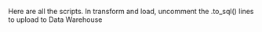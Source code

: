 Here are all the scripts. 
In transform and load, uncomment the .to_sql() lines to upload to Data Warehouse
